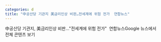 ```yaml
---
categories: d
title: "中공산당 기관지 美금리인상 비판…전세계에 위험 전가  연합뉴스"
---
```

中공산당 기관지, 美금리인상 비판…"전세계에 위험 전가"&nbsp;&nbsp;연합뉴스Google 뉴스에서 전체 콘텐츠 보기